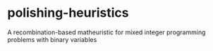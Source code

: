 # polishing-heuristics
A recombination-based matheuristic for mixed integer programming problems with binary variables
